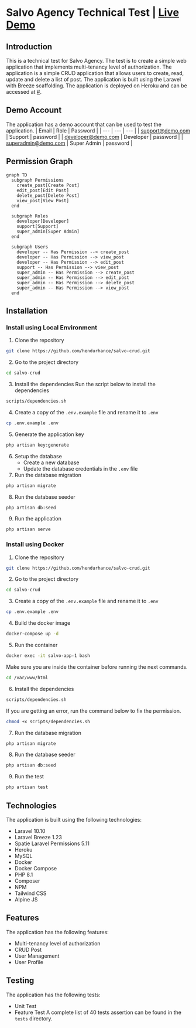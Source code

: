 # Salvo Agency Technical Test | [Live Demo](#)
## Introduction
This is a technical test for Salvo Agency. The test is to create a simple web application that implements multi-tenancy level of authorization. The application is a simple CRUD application that allows users to create, read, update and delete a list of post. The application is built using the Laravel with Breeze scaffolding. The application is deployed on Heroku and can be accessed at [#](#).

## Demo Account
The application has a demo account that can be used to test the application. 
| Email | Role | Password |
| --- | --- | --- |
| support@demo.com | Support | password |
| developer@demo.com | Developer | password |
| superadmin@demo.com | Super Admin | password |

## Permission Graph
```mermaid
graph TD
  subgraph Permissions
    create_post[Create Post]
    edit_post[Edit Post]
    delete_post[Delete Post]
    view_post[View Post]
  end

  subgraph Roles
    developer[Developer]
    support[Support]
    super_admin[Super Admin]
  end

  subgraph Users
    developer -- Has Permission --> create_post
    developer -- Has Permission --> view_post
    developer -- Has Permission --> edit_post
    support -- Has Permission --> view_post
    super_admin -- Has Permission --> create_post
    super_admin -- Has Permission --> edit_post
    super_admin -- Has Permission --> delete_post
    super_admin -- Has Permission --> view_post
  end
```
## Installation
### Install using Local Environment
1. Clone the repository
```bash
git clone https://github.com/hendurhance/salvo-crud.git
```
2. Go to the project directory
```bash
cd salvo-crud
```
3. Install the dependencies
    Run the script below to install the dependencies
```bash
scripts/dependencies.sh
```
4. Create a copy of the `.env.example` file and rename it to `.env`
```bash
cp .env.example .env
```
5. Generate the application key
```bash
php artisan key:generate
```
6. Setup the database
    - Create a new database
    - Update the database credentials in the `.env` file
7. Run the database migration
```bash
php artisan migrate
```
8. Run the database seeder
```bash
php artisan db:seed
```
9. Run the application
```bash
php artisan serve
```

### Install using Docker
1. Clone the repository
```bash
git clone https://github.com/hendurhance/salvo-crud.git
```
2. Go to the project directory
```bash
cd salvo-crud
```
3. Create a copy of the `.env.example` file and rename it to `.env`
```bash
cp .env.example .env
```
4. Build the docker image
```bash
docker-compose up -d
```
5. Run the container
```bash
docker exec -it salvo-app-1 bash
```
Make sure you are inside the container before running the next commands.
```bash
cd /var/www/html
```
6. Install the dependencies
```bash
scripts/dependencies.sh
```
If you are getting an error, run the command below to fix the permission.
```bash
chmod +x scripts/dependencies.sh
```
7. Run the database migration
```bash
php artisan migrate
```
8. Run the database seeder
```bash
php artisan db:seed
```
9. Run the test
```bash
php artisan test
```

## Technologies
The application is built using the following technologies:
- Laravel 10.10
- Laravel Breeze 1.23
- Spatie Laravel Permissions 5.11
- Heroku
- MySQL
- Docker
- Docker Compose
- PHP 8.1
- Composer
- NPM
- Tailwind CSS
- Alpine JS

## Features
The application has the following features:
- Multi-tenancy level of authorization
- CRUD Post
- User Management
- User Profile

## Testing
The application has the following tests:
- Unit Test
- Feature Test
A complete list of 40 tests assertion can be found in the `tests` directory.
